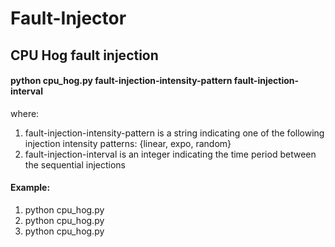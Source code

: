 # Fault-Injector

## CPU Hog fault injection
#### python cpu_hog.py fault-injection-intensity-pattern fault-injection-interval

where:<br>
1. fault-injection-intensity-pattern is a string indicating one of the following injection intensity patterns: {linear, expo, random}
2. fault-injection-interval is an integer indicating the time period between the sequential injections

#### Example:
1. python cpu_hog.py
2. python cpu_hog.py
3. python cpu_hog.py